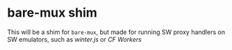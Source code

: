 # bare-mux shim

This will be a shim for `bare-mux`, but made for running SW proxy handlers on SW emulators, such as *winter.js* or *CF Workers*
